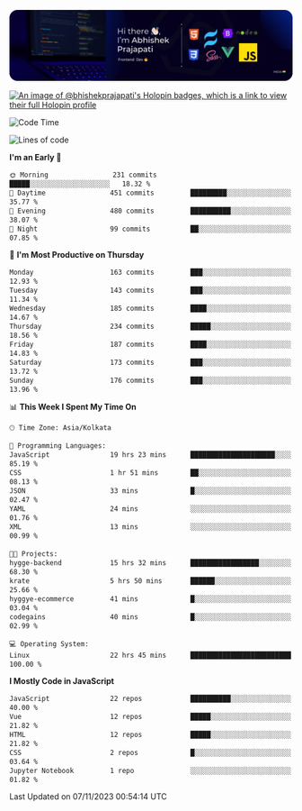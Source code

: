 ![Banner](./Header.png)

[![An image of @bhishekprajapati's Holopin badges, which is a link to view their full Holopin profile](https://holopin.me/bhishekprajapati)](https://holopin.io/@bhishekprajapati)

<!--START_SECTION:waka-->
![Code Time](http://img.shields.io/badge/Code%20Time-68%20hrs%201%20min-blue)

![Lines of code](https://img.shields.io/badge/From%20Hello%20World%20I%27ve%20Written-1.6%20million%20lines%20of%20code-blue)

**I'm an Early 🐤** 

```text
🌞 Morning                231 commits         █████░░░░░░░░░░░░░░░░░░░░   18.32 % 
🌆 Daytime                451 commits         █████████░░░░░░░░░░░░░░░░   35.77 % 
🌃 Evening                480 commits         ██████████░░░░░░░░░░░░░░░   38.07 % 
🌙 Night                  99 commits          ██░░░░░░░░░░░░░░░░░░░░░░░   07.85 % 
```
📅 **I'm Most Productive on Thursday** 

```text
Monday                   163 commits         ███░░░░░░░░░░░░░░░░░░░░░░   12.93 % 
Tuesday                  143 commits         ███░░░░░░░░░░░░░░░░░░░░░░   11.34 % 
Wednesday                185 commits         ████░░░░░░░░░░░░░░░░░░░░░   14.67 % 
Thursday                 234 commits         █████░░░░░░░░░░░░░░░░░░░░   18.56 % 
Friday                   187 commits         ████░░░░░░░░░░░░░░░░░░░░░   14.83 % 
Saturday                 173 commits         ███░░░░░░░░░░░░░░░░░░░░░░   13.72 % 
Sunday                   176 commits         ███░░░░░░░░░░░░░░░░░░░░░░   13.96 % 
```


📊 **This Week I Spent My Time On** 

```text
🕑︎ Time Zone: Asia/Kolkata

💬 Programming Languages: 
JavaScript               19 hrs 23 mins      █████████████████████░░░░   85.19 % 
CSS                      1 hr 51 mins        ██░░░░░░░░░░░░░░░░░░░░░░░   08.13 % 
JSON                     33 mins             █░░░░░░░░░░░░░░░░░░░░░░░░   02.47 % 
YAML                     24 mins             ░░░░░░░░░░░░░░░░░░░░░░░░░   01.76 % 
XML                      13 mins             ░░░░░░░░░░░░░░░░░░░░░░░░░   00.99 % 

🐱‍💻 Projects: 
hygge-backend            15 hrs 32 mins      █████████████████░░░░░░░░   68.30 % 
krate                    5 hrs 50 mins       ██████░░░░░░░░░░░░░░░░░░░   25.66 % 
hyggye-ecommerce         41 mins             █░░░░░░░░░░░░░░░░░░░░░░░░   03.04 % 
codegains                40 mins             █░░░░░░░░░░░░░░░░░░░░░░░░   02.99 % 

💻 Operating System: 
Linux                    22 hrs 45 mins      █████████████████████████   100.00 % 
```

**I Mostly Code in JavaScript** 

```text
JavaScript               22 repos            ██████████░░░░░░░░░░░░░░░   40.00 % 
Vue                      12 repos            █████░░░░░░░░░░░░░░░░░░░░   21.82 % 
HTML                     12 repos            █████░░░░░░░░░░░░░░░░░░░░   21.82 % 
CSS                      2 repos             █░░░░░░░░░░░░░░░░░░░░░░░░   03.64 % 
Jupyter Notebook         1 repo              ░░░░░░░░░░░░░░░░░░░░░░░░░   01.82 % 
```




 Last Updated on 07/11/2023 00:54:14 UTC
<!--END_SECTION:waka-->
<!--
**bhishekprajapati/bhishekprajapati** is a ✨ _special_ ✨ repository because its `README.md` (this file) appears on your GitHub profile.

Here are some ideas to get you started:

- 🔭 I’m currently working on ...
- 🌱 I’m currently learning ...
- 👯 I’m looking to collaborate on ...
- 🤔 I’m looking for help with ...
- 💬 Ask me about ...
- 📫 How to reach me: ...
- 😄 Pronouns: ...
- ⚡ Fun fact: ...
-->
